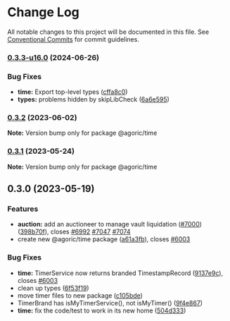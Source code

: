 # Change Log

All notable changes to this project will be documented in this file.
See [Conventional Commits](https://conventionalcommits.org) for commit guidelines.

### [0.3.3-u16.0](https://github.com/Agoric/agoric-sdk/compare/@agoric/time@0.3.2...@agoric/time@0.3.3-u16.0) (2024-06-26)


### Bug Fixes

* **time:** Export top-level types ([cffa8c0](https://github.com/Agoric/agoric-sdk/commit/cffa8c0a23726dc3a99802812a461df4e131cfef))
* **types:** problems hidden by skipLibCheck ([6a6e595](https://github.com/Agoric/agoric-sdk/commit/6a6e59549e7beeeef94bf90556ed16873c46d285))



### [0.3.2](https://github.com/Agoric/agoric-sdk/compare/@agoric/time@0.3.1...@agoric/time@0.3.2) (2023-06-02)

**Note:** Version bump only for package @agoric/time





### [0.3.1](https://github.com/Agoric/agoric-sdk/compare/@agoric/time@0.3.0...@agoric/time@0.3.1) (2023-05-24)

**Note:** Version bump only for package @agoric/time





## 0.3.0 (2023-05-19)


### Features

* **auction:** add an auctioneer to manage vault liquidation ([#7000](https://github.com/Agoric/agoric-sdk/issues/7000)) ([398b70f](https://github.com/Agoric/agoric-sdk/commit/398b70f7e028f957afc1582f0ee31eb2574c94d0)), closes [#6992](https://github.com/Agoric/agoric-sdk/issues/6992) [#7047](https://github.com/Agoric/agoric-sdk/issues/7047) [#7074](https://github.com/Agoric/agoric-sdk/issues/7074)
* create new @agoric/time package ([a61a3fb](https://github.com/Agoric/agoric-sdk/commit/a61a3fbb7a5ccfe07c715a310baa88ada8e572b2)), closes [#6003](https://github.com/Agoric/agoric-sdk/issues/6003)


### Bug Fixes

* **time:** TimerService now returns branded TimestampRecord ([9137e9c](https://github.com/Agoric/agoric-sdk/commit/9137e9cab6f459c876b1a2ad8e681be7224749ce)), closes [#6003](https://github.com/Agoric/agoric-sdk/issues/6003)
* clean up types ([6f53f19](https://github.com/Agoric/agoric-sdk/commit/6f53f1915ce21e65fefc2fff900b7d4b947be6b1))
* move timer files to new package ([c105bde](https://github.com/Agoric/agoric-sdk/commit/c105bdefff2527a90b3c6b9d80d0462944dd51c3))
* TimerBrand has isMyTimerService(), not isMyTimer() ([9f4e867](https://github.com/Agoric/agoric-sdk/commit/9f4e8670694504ebbd451c8840f900a1a24b902f))
* **time:** fix the code/test to work in its new home ([504d333](https://github.com/Agoric/agoric-sdk/commit/504d3335cf632cc50e079fb27a82db604318bd4a))
